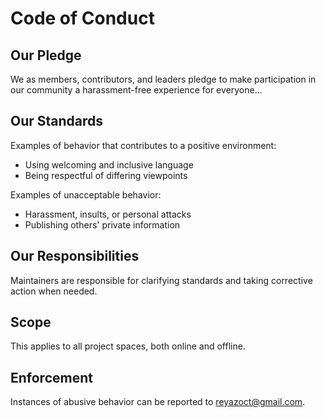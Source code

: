 # Code of Conduct

## Our Pledge
We as members, contributors, and leaders pledge to make participation in our community a harassment-free experience for everyone...

## Our Standards
Examples of behavior that contributes to a positive environment:
- Using welcoming and inclusive language
- Being respectful of differing viewpoints

Examples of unacceptable behavior:
- Harassment, insults, or personal attacks
- Publishing others' private information

## Our Responsibilities
Maintainers are responsible for clarifying standards and taking corrective action when needed.

## Scope
This applies to all project spaces, both online and offline.

## Enforcement
Instances of abusive behavior can be reported to reyazoct@gmail.com.
